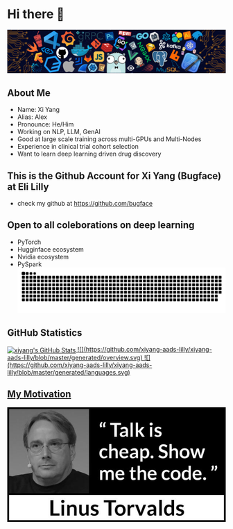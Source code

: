 # Hi there 👋
![image](./image/Header.png)

## About Me
- Name: Xi Yang
- Alias: Alex
- Pronounce: He/Him
- Working on NLP, LLM, GenAI
- Good at large scale training across multi-GPUs and Multi-Nodes
- Experience in clinical trial cohort selection
- Want to learn deep learning driven drug discovery


## This is the Github Account for Xi Yang (Bugface) at Eli Lilly
- check my github at https://github.com/bugface



## Open to all coleborations on deep learning
- PyTorch
- Hugginface ecosystem
- Nvidia ecosystem
- PySpark
![image](./image/grid-snake.svg)

## GitHub Statistics
<a href="https://github.com/xiyang-aads-lilly/xiyang-aads-lilly">
<img align="center" src="https://github-readme-stats.vercel.app/api?username=xiyang-aads-lilly&show_icons=true&line_height=27&count_private=true&title_color=f48c06&text_color=c9cacc&icon_color=2bbc8a&bg_color=000000" alt="xiyang's GitHub Stats" />
![](https://github.com/xiyang-aads-lilly/xiyang-aads-lilly/blob/master/generated/overview.svg)
![](https://github.com/xiyang-aads-lilly/xiyang-aads-lilly/blob/master/generated/languages.svg)

## My Motivation
![image](./image/showmecode.jpeg)
